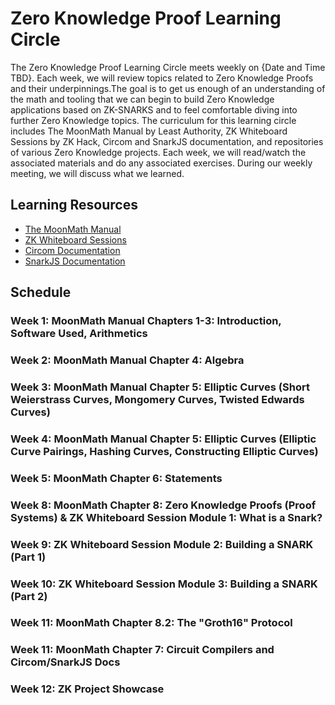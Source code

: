 # Zero Knowledge Proof Learning Circle

The Zero Knowledge Proof Learning Circle meets weekly on {Date and Time TBD}. Each week, we will review topics related to Zero Knowledge Proofs and their underpinnings.The goal is to get us enough of an understanding of the math and tooling that we can begin to build Zero Knowledge applications based on ZK-SNARKS and to feel comfortable diving into further Zero Knowledge topics. The curriculum for this learning circle includes The MoonMath Manual by Least Authority, ZK Whiteboard Sessions by ZK Hack, Circom and SnarkJS documentation, and repositories of various Zero Knowledge projects. Each week, we will read/watch the associated materials and do any associated exercises. During our weekly meeting, we will discuss what we learned.

## Learning Resources

- [The MoonMath Manual](https://github.com/LeastAuthority/moonmath-manual/releases/latest/download/main-moonmath.pdf)
- [ZK Whiteboard Sessions](https://zkhack.dev/whiteboard/)
- [Circom Documentation](https://docs.circom.io/)
- [SnarkJS Documentation](https://github.com/iden3/snarkjs)

## Schedule

### Week 1: MoonMath Manual Chapters 1-3: Introduction, Software Used, Arithmetics

### Week 2: MoonMath Manual Chapter 4: Algebra

### Week 3: MoonMath Manual Chapter 5: Elliptic Curves (Short Weierstrass Curves, Mongomery Curves, Twisted Edwards Curves)

### Week 4: MoonMath Manual Chapter 5: Elliptic Curves (Elliptic Curve Pairings, Hashing Curves, Constructing Elliptic Curves)

### Week 5: MoonMath Chapter 6: Statements

### Week 8: MoonMath Chapter 8: Zero Knowledge Proofs (Proof Systems) & ZK Whiteboard Session Module 1: What is a Snark?

### Week 9: ZK Whiteboard Session Module 2: Building a SNARK (Part 1)

### Week 10: ZK Whiteboard Session Module 3: Building a SNARK (Part 2)

### Week 11: MoonMath Chapter 8.2: The "Groth16" Protocol

### Week 11: MoonMath Chapter 7: Circuit Compilers and Circom/SnarkJS Docs

### Week 12: ZK Project Showcase
